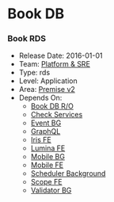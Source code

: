 # Book DB
### Book RDS
* Release Date: 2016-01-01
* Team: [Platform & SRE](../teams/platform.md)
* Type: rds
* Level: Application
* Area: [Premise v2](../areas/v2.png)
* Depends On:
  * [Book DB R/O](book-read.md)
  * [Check Services](check-services.md)
  * [Event BG](event-bg.md)
  * [GraphQL](graphql-fe.md)
  * [Iris FE](iris-fe.md)
  * [Lumina FE](lumina-fe.md)
  * [Mobile BG](mobile-bg.md)
  * [Mobile FE](mobile-fe.md)
  * [Scheduler Background](scheduler-bg.md)
  * [Scope FE](scope-fe.md)
  * [Validator BG](validator-bg.md)

